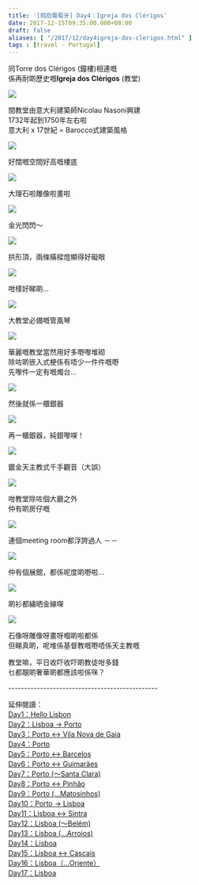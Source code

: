 ```yaml
---
title: '[抱抱葡萄牙] Day4：Igreja dos Clérigos'
date: 2017-12-15T09:35:00.000+08:00
draft: false
aliases: [ "/2017/12/day4igreja-dos-clerigos.html" ]
tags : [travel - Portugal]
---
```


同Torre dos Clérigos (鐘樓)相連嘅  
係再耐啲歷史嘅**Igreja dos Clérigos** (教堂)  

[![](https://c1.staticflickr.com/5/4553/27157606599_db682c721c_z.jpg)](https://c1.staticflickr.com/5/4553/27157606599_db682c721c_z.jpg)

間教堂由意大利建築師Nicolau Nasoni興建  
1732年起到1750年左右啦  
意大利 x 17世紀 = Barocco式建築風格  

[![](https://c1.staticflickr.com/5/4262/35047448013_bc022e0ba4_z.jpg)](https://c1.staticflickr.com/5/4262/35047448013_bc022e0ba4_z.jpg)

好闊嘅空間好高嘅樓底  

[![](https://c1.staticflickr.com/5/4579/25062863408_9c674bc442_z.jpg)](https://c1.staticflickr.com/5/4579/25062863408_9c674bc442_z.jpg)

大理石啦雕像啦畫啦  

[![](https://c1.staticflickr.com/5/4685/24069748827_68bb84a022_z.jpg)](https://c1.staticflickr.com/5/4685/24069748827_68bb84a022_z.jpg)

金光閃閃～  

[![](https://c1.staticflickr.com/5/4546/25063038338_c7309ea71a_z.jpg)](https://c1.staticflickr.com/5/4546/25063038338_c7309ea71a_z.jpg)

拱形頂，兩條橫樑燈顯得好礙眼  

[![](https://c1.staticflickr.com/5/4540/25062609978_3063f4bcc6_z.jpg)](https://c1.staticflickr.com/5/4540/25062609978_3063f4bcc6_z.jpg)

咁樣好睇啲...  

[![](https://c1.staticflickr.com/5/4639/27157299209_3b92f8da85_z.jpg)](https://c1.staticflickr.com/5/4639/27157299209_3b92f8da85_z.jpg)

大教堂必備嘅管風琴  

[![](https://c1.staticflickr.com/5/4680/38935446791_c630b7567e_z.jpg)](https://c1.staticflickr.com/5/4680/38935446791_c630b7567e_z.jpg)

華麗嘅教堂當然用好多嘢嚟堆砌  
除咗啲嵌入式梗係有唔少一件件嘅嘢  
先嚟件一定有嘅燭台...  

[![](https://c1.staticflickr.com/5/4566/25063906958_68d561eb5c_z.jpg)](https://c1.staticflickr.com/5/4566/25063906958_68d561eb5c_z.jpg)

然後就係一櫃銀器  

[![](https://c1.staticflickr.com/5/4555/38049302275_3a1264bdf9_z.jpg)](https://c1.staticflickr.com/5/4555/38049302275_3a1264bdf9_z.jpg)

再一櫃銀器，純銀嚟㗎！  

[![](https://c1.staticflickr.com/5/4643/25063906378_ca4dbb8c53_z.jpg)](https://c1.staticflickr.com/5/4643/25063906378_ca4dbb8c53_z.jpg)

鍍金天主教式千手觀音（大誤）  

[![](https://c1.staticflickr.com/5/4535/38899569722_cb20b3664e_z.jpg)](https://c1.staticflickr.com/5/4535/38899569722_cb20b3664e_z.jpg)

咁教堂除咗個大廳之外  
仲有啲房仔嘅  

[![](https://c1.staticflickr.com/5/4583/38899569362_bdeaacb617_z.jpg)](https://c1.staticflickr.com/5/4583/38899569362_bdeaacb617_z.jpg)

連個meeting room都浮誇過人 －－  

[![](https://c1.staticflickr.com/5/4573/38936638211_8cabc0d1e7_z.jpg)](https://c1.staticflickr.com/5/4573/38936638211_8cabc0d1e7_z.jpg)

仲有個展館，都係呢度啲嘢啦...  

[![](https://c1.staticflickr.com/5/4686/24071578577_f83a3c90a3_z.jpg)](https://c1.staticflickr.com/5/4686/24071578577_f83a3c90a3_z.jpg)

啲衫都繡晒金線㗎  

[![](https://c1.staticflickr.com/5/4644/27159431859_6ba6806f9b_z.jpg)](https://c1.staticflickr.com/5/4644/27159431859_6ba6806f9b_z.jpg)

石像呀雕像呀畫呀嗰啲啦都係  
但睇真啲，呢堆係基督教嘅嘢唔係天主教嘅  
  
  
教堂嘛，平日收吓收吓啲教徒咁多錢  
乜都靚啲奢華啲都應該啦係咪？  
  
  
  
  
\-----------------------------------------------  
  
  
延伸閱讀：  
[Day1：Hello Lisbon](https://www.hidie.net/2017/07/day1hello-lisbon.html)  
[Day2：Lisboa → Porto](https://www.hidie.net/2017/07/day2lisboa-porto.html)  
[Day3：Porto ↔ Vila Nova de Gaia](https://www.hidie.net/2017/07/day3porto-vila-nova-de-gaia.html)  
[Day4：Porto](http://www.hidie.net/2017/07/day4porto.html)  
[Day5：Porto ↔ Barcelos](http://www.hidie.net/2017/07/day5porto-barcelos.html)  
[Day6：Porto ↔ Guimarães](http://www.hidie.net/2017/07/day6porto-guimaraes.html)  
[Day7：Porto (～Santa Clara)](http://www.hidie.net/2017/08/day7porto-santa-clara.html)  
[Day8：Porto ↔ Pinhão](http://www.hidie.net/2017/08/day8porto-pinhao.html)  
[Day9：Porto (...Matosinhos)](http://www.hidie.net/2017/08/day9porto-matosinhos.html)  
[Day10：Porto → Lisboa](http://www.hidie.net/2017/08/day10porto-lisboa.html)  
[Day11：Lisboa ↔ Sintra](http://www.hidie.net/2017/08/day11lisboa-sintra.html)  
[Day12：Lisboa (～Belém)](http://www.hidie.net/2017/08/day12lisboa-belem.html)  
[Day13：Lisboa (...Arroios)](http://www.hidie.net/2017/08/day13lisboa-arroios.html)  
[Day14：Lisboa](http://www.hidie.net/2017/08/day14lisboa.html)  
[Day15：Lisboa ↔ Cascais](http://www.hidie.net/2017/08/day15lisboa-cascais.html)  
[Day16：Lisboa（...Oriente）](http://www.hidie.net/2017/08/day16lisboaoriente.html)  
[Day17：Lisboa](http://www.hidie.net/2017/08/day17lisboa.html)